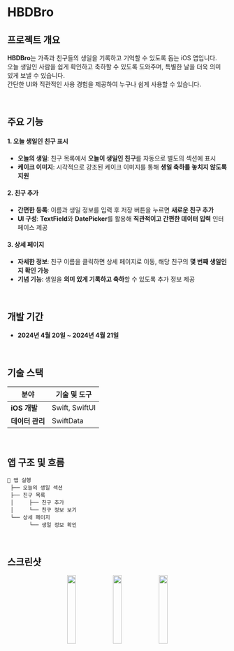 # HBDBro

## 프로젝트 개요
**HBDBro**는 가족과 친구들의 생일을 기록하고 기억할 수 있도록 돕는 iOS 앱입니다.  
오늘 생일인 사람을 쉽게 확인하고 축하할 수 있도록 도와주며, 특별한 날을 더욱 의미 있게 보낼 수 있습니다.  
간단한 UI와 직관적인 사용 경험을 제공하여 누구나 쉽게 사용할 수 있습니다.

<br>

## 주요 기능

#### 1. 오늘 생일인 친구 표시
- **오늘의 생일**: 친구 목록에서 **오늘이 생일인 친구**를 자동으로 별도의 섹션에 표시
- **케이크 이미지**: 시각적으로 강조된 케이크 이미지를 통해 **생일 축하를 놓치지 않도록 지원**

#### 2. 친구 추가
- **간편한 등록**: 이름과 생일 정보를 입력 후 저장 버튼을 누르면 **새로운 친구 추가**  
- **UI 구성**: **TextField**와 **DatePicker**를 활용해 **직관적이고 간편한 데이터 입력** 인터페이스 제공

#### 3. 상세 페이지
- **자세한 정보**: 친구 이름을 클릭하면 상세 페이지로 이동, 해당 친구의 **몇 번째 생일인지 확인 가능**  
- **기념 기능**: 생일을 **의미 있게 기록하고 축하**할 수 있도록 추가 정보 제공

<br>

## 개발 기간
- **2024년 4월 20일 ~ 2024년 4월 21일**

<br>

## 기술 스택

| **분야**       | **기술 및 도구**    |
|----------------|--------------------|
| **iOS 개발**   | Swift, SwiftUI    |
| **데이터 관리** | SwiftData         |

<br>

## 앱 구조 및 흐름

```plaintext
📱 앱 실행
 ├── 오늘의 생일 섹션
 ├── 친구 목록
 │     ├── 친구 추가
 │     └── 친구 정보 보기
 └── 상세 페이지
       └── 생일 정보 확인
```

<br>

## 스크린샷
<p align="center"> <img src="https://github.com/amazing86400/Project_iOS_HBDBro/assets/96508771/887d5262-5e4a-40b1-a814-f6c37de32d7d" width="20%" /> <img src="https://github.com/amazing86400/Project_iOS_HBDBro/assets/96508771/1dcc9d2b-57be-40a5-9fd8-a44ebd1512e5" width="20%" /> <img src="https://github.com/amazing86400/Project_iOS_HBDBro/assets/96508771/c98601a6-d798-4376-9670-e54e31d3d9cf" width="20%" /> </p>
